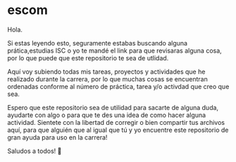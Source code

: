 # escom
 
Hola.

Si estas leyendo esto, seguramente estabas buscando alguna prática,estudias ISC o yo te mandé el link para que revisaras alguna cosa, por lo que puede que este repositorio te sea de utlidad.

Aquí voy subiendo todas mis tareas, proyectos y actividades que he realizado durante la carrera, por lo que muchas cosas se encuentran ordenadas conforme al número de práctica, tarea y/o activdad que creo que sea.

Espero que este repositorio sea de utilidad para sacarte de alguna duda, ayudarte con algo o para que te des una idea de como hacer alguna actividad. Sientete con la libertad de corregir o bien compartir tus archivos aquí, para que alguién que al igual que tú y yo encuentre este repositorio de gran ayuda para uso en la carrera!

Saludos a todos! 🤠
